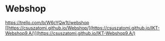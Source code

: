 # Webshop
https://trello.com/b/W6cYQw1t/webshop
[[https://csuszatomi.github.io/Webshop/](https://csuszatomi.github.io/IKT-Webshop9.A/)](https://csuszatomi.github.io/IKT-Webshop9.A/)
